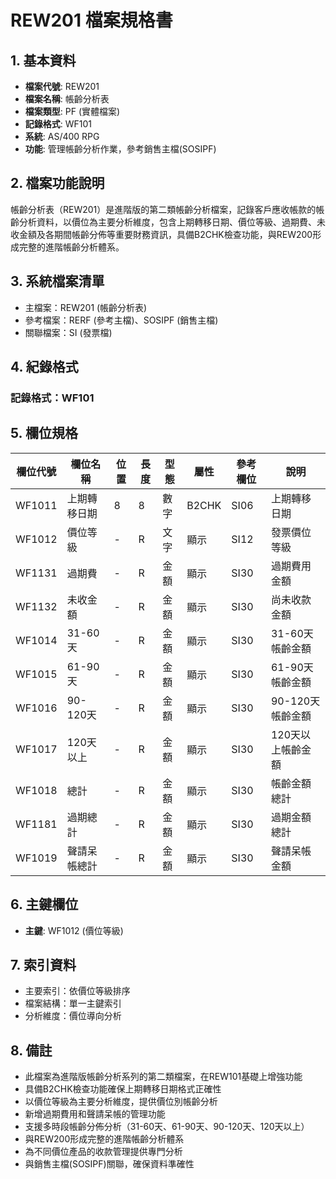 # REW201 檔案規格書

## 1. 基本資料
- **檔案代號**: REW201
- **檔案名稱**: 帳齡分析表
- **檔案類型**: PF (實體檔案)
- **記錄格式**: WF101
- **系統**: AS/400 RPG
- **功能**: 管理帳齡分析作業，參考銷售主檔(SOSIPF)

## 2. 檔案功能說明
帳齡分析表（REW201）是進階版的第二類帳齡分析檔案，記錄客戶應收帳款的帳齡分析資料，以價位為主要分析維度，包含上期轉移日期、價位等級、過期費、未收金額及各期間帳齡分佈等重要財務資訊，具備B2CHK檢查功能，與REW200形成完整的進階帳齡分析體系。

## 3. 系統檔案清單
- 主檔案：REW201 (帳齡分析表)
- 參考檔案：RERF (參考主檔)、SOSIPF (銷售主檔)
- 關聯檔案：SI (發票檔)

## 4. 紀錄格式
### 記錄格式：WF101

## 5. 欄位規格

| 欄位代號 | 欄位名稱 | 位置 | 長度 | 型態 | 屬性 | 參考欄位 | 說明 |
|----------|----------|------|------|------|------|----------|------|
| WF1011 | 上期轉移日期 | 8 | 8 | 數字 | B2CHK | SI06 | 上期轉移日期 |
| WF1012 | 價位等級 | - | R | 文字 | 顯示 | SI12 | 發票價位等級 |
| WF1131 | 過期費 | - | R | 金額 | 顯示 | SI30 | 過期費用金額 |
| WF1132 | 未收金額 | - | R | 金額 | 顯示 | SI30 | 尚未收款金額 |
| WF1014 | 31-60天 | - | R | 金額 | 顯示 | SI30 | 31-60天帳齡金額 |
| WF1015 | 61-90天 | - | R | 金額 | 顯示 | SI30 | 61-90天帳齡金額 |
| WF1016 | 90-120天 | - | R | 金額 | 顯示 | SI30 | 90-120天帳齡金額 |
| WF1017 | 120天以上 | - | R | 金額 | 顯示 | SI30 | 120天以上帳齡金額 |
| WF1018 | 總計 | - | R | 金額 | 顯示 | SI30 | 帳齡金額總計 |
| WF1181 | 過期總計 | - | R | 金額 | 顯示 | SI30 | 過期金額總計 |
| WF1019 | 聲請呆帳總計 | - | R | 金額 | 顯示 | SI30 | 聲請呆帳金額 |

## 6. 主鍵欄位
- **主鍵**: WF1012 (價位等級)

## 7. 索引資料
- 主要索引：依價位等級排序
- 檔案結構：單一主鍵索引
- 分析維度：價位導向分析

## 8. 備註
- 此檔案為進階版帳齡分析系列的第二類檔案，在REW101基礎上增強功能
- 具備B2CHK檢查功能確保上期轉移日期格式正確性
- 以價位等級為主要分析維度，提供價位別帳齡分析
- 新增過期費用和聲請呆帳的管理功能
- 支援多時段帳齡分佈分析（31-60天、61-90天、90-120天、120天以上）
- 與REW200形成完整的進階帳齡分析體系
- 為不同價位產品的收款管理提供專門分析
- 與銷售主檔(SOSIPF)關聯，確保資料準確性 